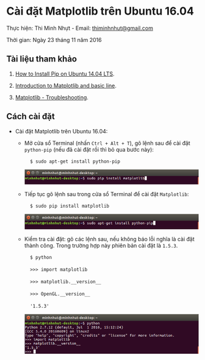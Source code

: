 # Cài đặt Matplotlib trên Ubuntu 16.04

Thực hiện: Thi Minh Nhựt - Email: thiminhnhut@gmail.com

Thời gian: Ngày 23 tháng 11 năm 2016

## Tài liệu tham khảo

1. [How to Install Pip on Ubuntu 14.04 LTS](https://www.liquidweb.com/kb/how-to-install-pip-on-ubuntu-14-04-lts/).

2. [Introduction to Matplotlib and basic line](https://pythonprogramming.net/matplotlib-intro-tutorial/).

3. [Matplotlib - Troubleshooting](http://matplotlib.org/faq/troubleshooting_faq.html).

## Cách cài đặt

* Cài đặt Matplotlib trên Ubuntu 16.04:	

	+ Mở cửa sổ Terminal (nhấn `Ctrl + Alt + T`), gõ lệnh sau để cài đặt `python-pip` 
	(nếu đã cài đặt rồi thì bỏ qua bước này):
	
			$ sudo apt-get install python-pip
			
		![](https://raw.githubusercontent.com/h3int2um/python-matplotlib/master/matplotlib-tutorials/images/setup-matplotlib/caidat-matplotlib-ubuntu.png)

	+ Tiếp tục gõ lệnh sau trong cửa sổ Terminal để cài đặt `Matplotlib`:
	
			$ sudo pip install matplotlib
			
		![](https://raw.githubusercontent.com/h3int2um/python-matplotlib/master/matplotlib-tutorials/images/setup-matplotlib/caidat-python-pip-ubuntu.png)
		
	+ Kiểm tra cài đặt: gõ các lệnh sau, nếu không báo lỗi nghĩa là cài đặt thành công. 
	Trong trường hợp này phiên bản cài đặt là `1.5.3`.
	
			$ python
			
			>>> import matplotlib
			
			>>> matplotlib.__version__
			
			>>> OpenGL.__version__
			
			'1.5.3'
		
		![](https://raw.githubusercontent.com/h3int2um/python-matplotlib/master/matplotlib-tutorials/images/setup-matplotlib/kiemtra-caidat-matplotlib.png)

